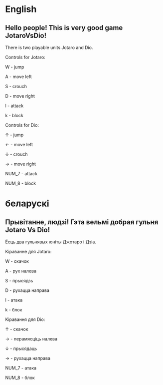 # English
## Hello people! This is very good game JotaroVsDio!
 There is two playable units Jotaro and Dio.
 
Controls for Jotaro:
 
W - jump
 
A - move left
 
S - crouch
 
D - move right
 
l - attack
  
k - block
 
Controls for Dio:
    
↑ - jump
    
← - move left
    
↓ - crouch
    
→ - move right
    
NUM_7 - attack
    
NUM_8 - block
  
# беларускі
## Прывітанне, людзі! Гэта вельмі добрая гульня Jotaro Vs Dio!
Ёсць два гульнявых юніты Джотаро і Дзіа.

Кіраванне для Jotaro:

W - скачок

А - рух налева

S - прысядзь

D - рухацца направа

l - атака

k - блок

Kіравання для Dio:

↑ - скачок

→ - перамясціць налева

↓ - прысядаць

→ - рухацца направа

NUM_7 - атака

NUM_8 - блок
